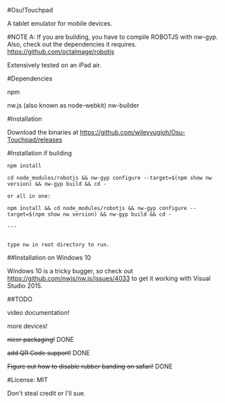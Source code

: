 #Osu!Touchpad

A tablet emulator for mobile devices.

#NOTE A:
If you are building, you have to compile ROBOTJS with nw-gyp. Also, check out the dependencies it requires. https://github.com/octalmage/robotjs

Extensively tested on an iPad air. 

#Dependencies

npm

nw.js (also known as node-webkit)
nw-builder

#Installation

Download the binaries at https://github.com/wileyyugioh/Osu-Touchpad/releases

#Installation if building
```
npm install

cd node_modules/robotjs && nw-gyp configure --target=$(npm show nw version) && nw-gyp build && cd -

or all in one:

npm install && cd node_modules/robotjs && nw-gyp configure --target=$(npm show nw version) && nw-gyp build && cd -

---


type nw in root directory to run.

```
##Installation on Windows 10

Windows 10 is a tricky bugger, so check out https://github.com/nwjs/nw.js/issues/4033 to get it working with Visual Studio 2015.

##TODO

video documentation!

more devices!

~~nicer packaging!~~ DONE

~~add QR Code support!~~ DONE

~~Figure out how to disable rubber banding on safari!~~ DONE


#License: MIT

Don't steal credit or I'll sue.
